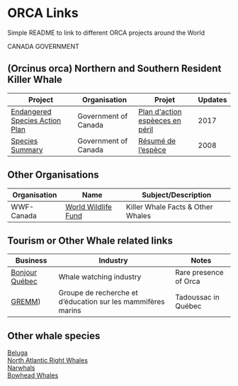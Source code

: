 # ORCA Links  
Simple README to link to different ORCA projects around the World  
  
CANADA GOVERNMENT  

## (Orcinus orca) Northern and Southern Resident Killer Whale   
    
|Project|Organisation|Projet|Updates|
|---|---|---|---|
|[Endangered Species Action Plan](https://species-registry.canada.ca/index-en.html#/documents/2944)|Government of Canada|[Plan d'action espèeces en péril](https://www.canada.ca/fr/environnement-changement-climatique/services/registre-public-especes-peril/plans-action/epaulards-residents-nord-sud.html)|2017|
|[Species Summary](https://species-registry.canada.ca/index-en.html#/species/699-5)|Government of Canada|[Résumé de l’espèce](https://registre-especes.canada.ca/index-fr.html#/especes/698-8)|2008|  
  
  
  ## Other Organisations
  |Organisation|Name|Subject/Description|
  |---|---|---|
  |WWF-Canada|[World Wildlife Fund](https://wwf.ca/species/southern-resident-killer-whales/?gclid=Cj0KCQiAz9ieBhCIARIsACB0oGLHemHc1SMrGs9JglS_b1FJrSudedCtpwWuM-VImzdaFl0zn1Y2pcAaAk2wEALw_wcB)|Killer Whale Facts & Other Whales|  

## Tourism or Other Whale related links  
|Business|Industry|Notes|
|---|---|---|
|[Bonjour Québec](https://viensvoirlesbaleines.com/en/)|Whale watching industry|Rare presence of Orca|
|[GREMM](https://gremm.org/))|Groupe de recherche et d’éducation sur les mammifères marins|Tadoussac in Québec|
      
## Other whale species
[Beluga](https://wwf.ca/species/beluga/)  
[North Atlantic Right Whales](https://wwf.ca/species/north-atlantic-right-whales/)  
[Narwhals](https://wwf.ca/species/narwhals/)  
[Bowhead Whales](https://wwf.ca/species/bowhead-whales/)  
